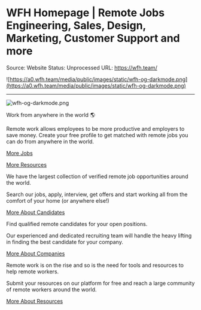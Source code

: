 # WFH Homepage | Remote Jobs Engineering, Sales, Design, Marketing, Customer Support and more

Source: Website
Status: Unprocessed
URL: https://wfh.team/

![https://a0.wfh.team/media/public/images/static/wfh-og-darkmode.png](https://a0.wfh.team/media/public/images/static/wfh-og-darkmode.png)

---

![wfh-og-darkmode.png](WFH%20Homepage%20Remote%20Jobs%20Engineering,%20Sales,%20Desig%204c7e276ffb7f455090bb5f89db5691f7/wfh-og-darkmode.png)

Work from anywhere in the world 🌎

Remote work allows employees to be more productive and employers to save money. Create your free profile to get matched with remote jobs you can do from anywhere in the world.

[More Jobs](https://wfh.team/signup)

[More Resources](https://wfh.team/resources)

We have the largest collection of verified remote job opportunities around the world.

Search our jobs, apply, interview, get offers and start working all from the comfort of your home (or anywhere else!)

[More About Candidates](https://wfh.team/learn-more)

Find qualified remote candidates for your open positions.

Our experienced and dedicated recruiting team will handle the heavy lifting in finding the best candidate for your company.

[More About Companies](https://wfh.team/learn-more)

Remote work is on the rise and so is the need for tools and resources to help remote workers.

Submit your resources on our platform for free and reach a large community of remote workers around the world.

[More About Resources](https://wfh.team/learn-more)